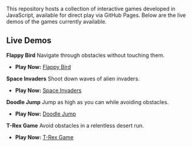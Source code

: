 This repository hosts a collection of interactive games developed in JavaScript, available for direct play via GitHub Pages. Below are the live demos of the games currently available.

## Live Demos

**Flappy Bird**
Navigate through obstacles without touching them.
- **Play Now:** [Flappy Bird](https://emhayki.github.io/Games/Flappy%20Bird/index.html)

**Space Invaders**
Shoot down waves of alien invaders.
- **Play Now:** [Space Invaders](https://emhayki.github.io/Games/Space%20Invaders/index.html)

**Doodle Jump**
Jump as high as you can while avoiding obstacles.
- **Play Now:** [Doodle Jump](https://emhayki.github.io/Games/Doodle%20Jump/index.html)

**T-Rex Game**
Avoid obstacles in a relentless desert run.
- **Play Now:** [T-Rex Game](https://emhayki.github.io/Games/Trex/index.html)
